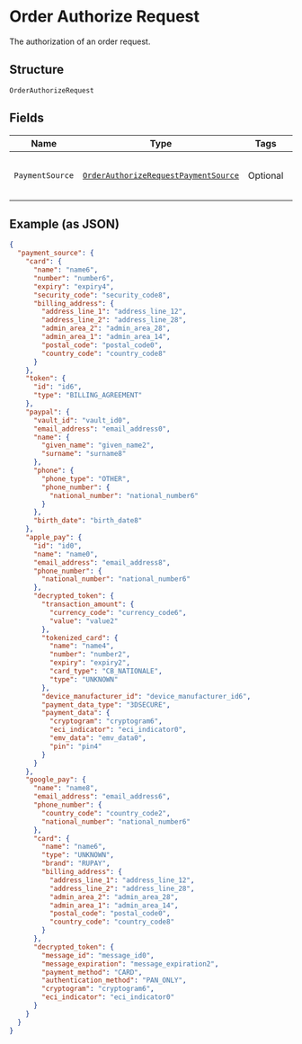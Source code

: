 
# Order Authorize Request

The authorization of an order request.

## Structure

`OrderAuthorizeRequest`

## Fields

| Name | Type | Tags | Description | Getter | Setter |
|  --- | --- | --- | --- | --- | --- |
| `PaymentSource` | [`OrderAuthorizeRequestPaymentSource`](../../doc/models/order-authorize-request-payment-source.md) | Optional | The payment source definition. | OrderAuthorizeRequestPaymentSource getPaymentSource() | setPaymentSource(OrderAuthorizeRequestPaymentSource paymentSource) |

## Example (as JSON)

```json
{
  "payment_source": {
    "card": {
      "name": "name6",
      "number": "number6",
      "expiry": "expiry4",
      "security_code": "security_code8",
      "billing_address": {
        "address_line_1": "address_line_12",
        "address_line_2": "address_line_28",
        "admin_area_2": "admin_area_28",
        "admin_area_1": "admin_area_14",
        "postal_code": "postal_code0",
        "country_code": "country_code8"
      }
    },
    "token": {
      "id": "id6",
      "type": "BILLING_AGREEMENT"
    },
    "paypal": {
      "vault_id": "vault_id0",
      "email_address": "email_address0",
      "name": {
        "given_name": "given_name2",
        "surname": "surname8"
      },
      "phone": {
        "phone_type": "OTHER",
        "phone_number": {
          "national_number": "national_number6"
        }
      },
      "birth_date": "birth_date8"
    },
    "apple_pay": {
      "id": "id0",
      "name": "name0",
      "email_address": "email_address8",
      "phone_number": {
        "national_number": "national_number6"
      },
      "decrypted_token": {
        "transaction_amount": {
          "currency_code": "currency_code6",
          "value": "value2"
        },
        "tokenized_card": {
          "name": "name4",
          "number": "number2",
          "expiry": "expiry2",
          "card_type": "CB_NATIONALE",
          "type": "UNKNOWN"
        },
        "device_manufacturer_id": "device_manufacturer_id6",
        "payment_data_type": "3DSECURE",
        "payment_data": {
          "cryptogram": "cryptogram6",
          "eci_indicator": "eci_indicator0",
          "emv_data": "emv_data0",
          "pin": "pin4"
        }
      }
    },
    "google_pay": {
      "name": "name8",
      "email_address": "email_address6",
      "phone_number": {
        "country_code": "country_code2",
        "national_number": "national_number6"
      },
      "card": {
        "name": "name6",
        "type": "UNKNOWN",
        "brand": "RUPAY",
        "billing_address": {
          "address_line_1": "address_line_12",
          "address_line_2": "address_line_28",
          "admin_area_2": "admin_area_28",
          "admin_area_1": "admin_area_14",
          "postal_code": "postal_code0",
          "country_code": "country_code8"
        }
      },
      "decrypted_token": {
        "message_id": "message_id0",
        "message_expiration": "message_expiration2",
        "payment_method": "CARD",
        "authentication_method": "PAN_ONLY",
        "cryptogram": "cryptogram6",
        "eci_indicator": "eci_indicator0"
      }
    }
  }
}
```

